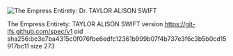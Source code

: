 ![The Empress Entirety: Dr. TAYLOR ALISON SWIFT](https://media.githubusercontent.com/media/FLOWEReconomics/american-py/main/%2B1%20SYNCHRO_/Unpaid%20Photographs/%2B0%20GOP%20Empress%20FIELD%20MARSHAL%2023%20Star%20TAYLOR%20ALISON%20SWIFT%20of%20the%20GOLD%20Tresses.jpg)

The Empress Entirety: TAYLOR ALISON SWIFT
version https://git-lfs.github.com/spec/v1
oid sha256:bc3e7ba4315c0f076fbe6edfc12361b999b07f4b737e3f6c3b5b0cd15917bc11
size 273
